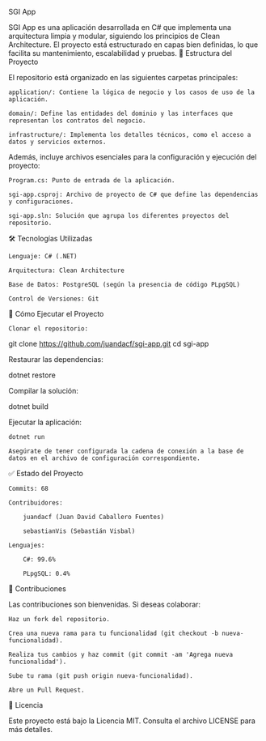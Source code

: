 SGI App

SGI App es una aplicación desarrollada en C# que implementa una arquitectura limpia y modular, siguiendo los principios de Clean Architecture. El proyecto está estructurado en capas bien definidas, lo que facilita su mantenimiento, escalabilidad y pruebas.
📁 Estructura del Proyecto

El repositorio está organizado en las siguientes carpetas principales:

    application/: Contiene la lógica de negocio y los casos de uso de la aplicación.

    domain/: Define las entidades del dominio y las interfaces que representan los contratos del negocio.

    infrastructure/: Implementa los detalles técnicos, como el acceso a datos y servicios externos.

Además, incluye archivos esenciales para la configuración y ejecución del proyecto:

    Program.cs: Punto de entrada de la aplicación.

    sgi-app.csproj: Archivo de proyecto de C# que define las dependencias y configuraciones.

    sgi-app.sln: Solución que agrupa los diferentes proyectos del repositorio.

🛠️ Tecnologías Utilizadas

    Lenguaje: C# (.NET)

    Arquitectura: Clean Architecture

    Base de Datos: PostgreSQL (según la presencia de código PLpgSQL)

    Control de Versiones: Git

🚀 Cómo Ejecutar el Proyecto

    Clonar el repositorio:

git clone https://github.com/juandacf/sgi-app.git
cd sgi-app

Restaurar las dependencias:

dotnet restore

Compilar la solución:

dotnet build

Ejecutar la aplicación:

    dotnet run

    Asegúrate de tener configurada la cadena de conexión a la base de datos en el archivo de configuración correspondiente.

✅ Estado del Proyecto

    Commits: 68

    Contribuidores:

        juandacf (Juan David Caballero Fuentes)

        sebastianVis (Sebastián Visbal)

    Lenguajes:

        C#: 99.6%

        PLpgSQL: 0.4%

🤝 Contribuciones

Las contribuciones son bienvenidas. Si deseas colaborar:

    Haz un fork del repositorio.

    Crea una nueva rama para tu funcionalidad (git checkout -b nueva-funcionalidad).

    Realiza tus cambios y haz commit (git commit -am 'Agrega nueva funcionalidad').

    Sube tu rama (git push origin nueva-funcionalidad).

    Abre un Pull Request.

📄 Licencia

Este proyecto está bajo la Licencia MIT. Consulta el archivo LICENSE para más detalles.
